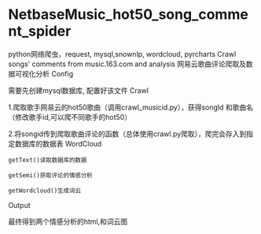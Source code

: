 # NetbaseMusic_hot50_song_comment_spider
python网络爬虫，request, mysql,snownlp, wordcloud, pyrcharts
Crawl songs' comments from music.163.com and analysis
网易云歌曲评论爬取及数据可视化分析
Config

需要先创建mysql数据库, 配置好该文件
Crawl

1.爬取歌手网易云的hot50歌曲（调用crawl_musicid.py），获得songId 和歌曲名（修改歌手id,可以爬不同歌手的hot50）

2.将songid传到爬取歌曲评论的函数（总体使用crawl.py爬取），爬完会存入到指定数据库的数据表
WordCloud

    getText()读取数据库的数据

    getSemi()获取评论的情感分析

    getWordcloud()生成词云

Output

最终得到两个情感分析的html,和词云图
